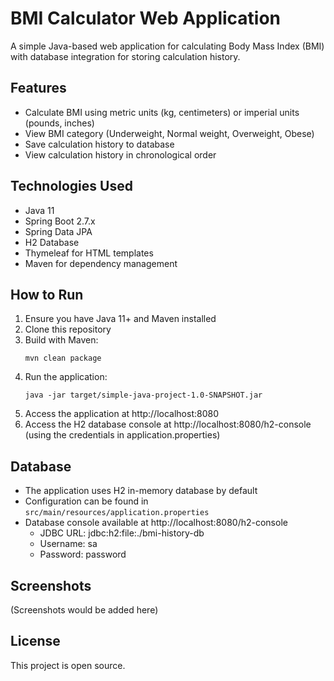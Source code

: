 # BMI Calculator Web Application

A simple Java-based web application for calculating Body Mass Index (BMI) with database integration for storing calculation history.

## Features

- Calculate BMI using metric units (kg, centimeters) or imperial units (pounds, inches)
- View BMI category (Underweight, Normal weight, Overweight, Obese)
- Save calculation history to database
- View calculation history in chronological order

## Technologies Used

- Java 11
- Spring Boot 2.7.x
- Spring Data JPA
- H2 Database
- Thymeleaf for HTML templates
- Maven for dependency management

## How to Run

1. Ensure you have Java 11+ and Maven installed
2. Clone this repository
3. Build with Maven:
   ```
   mvn clean package
   ```
4. Run the application:
   ```
   java -jar target/simple-java-project-1.0-SNAPSHOT.jar
   ```
5. Access the application at http://localhost:8080
6. Access the H2 database console at http://localhost:8080/h2-console (using the credentials in application.properties)

## Database

- The application uses H2 in-memory database by default
- Configuration can be found in `src/main/resources/application.properties`
- Database console available at http://localhost:8080/h2-console
  - JDBC URL: jdbc:h2:file:./bmi-history-db
  - Username: sa
  - Password: password

## Screenshots

(Screenshots would be added here)

## License

This project is open source.
